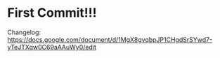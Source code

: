 # First Commit!!!

Changelog: https://docs.google.com/document/d/1MgX8gvqbpJP1CHgdSrSYwd7-yTeJTXqw0C69aAAuWy0/edit 